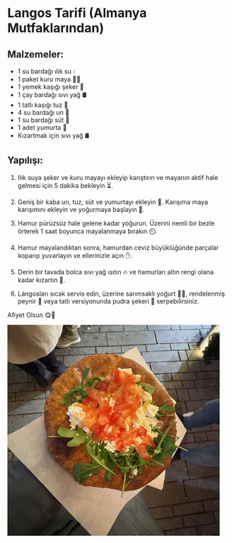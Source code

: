 # Langos Tarifi (Almanya Mutfaklarından)

## **Malzemeler:**

- 1 su bardağı ılık su 💧
- 1 paket kuru maya 🧑‍🍳
- 1 yemek kaşığı şeker 🍯
- 1 çay bardağı sıvı yağ 🛢️
- 1 tatlı kaşığı tuz 🧂
- 4 su bardağı un 🌾
- 1 su bardağı süt 🥛
- 1 adet yumurta 🥚
- Kızartmak için sıvı yağ 🛢️

  
## **Yapılışı:**

1. Ilık suya şeker ve kuru mayayı ekleyip karıştırın ve mayanın aktif hale gelmesi için 5 dakika bekleyin ⏳.

2. Geniş bir kaba un, tuz, süt ve yumurtayı ekleyin 🥣. Karışıma maya karışımını ekleyin ve yoğurmaya başlayın 👐.

3. Hamur pürüzsüz hale gelene kadar yoğurun. Üzerini nemli bir bezle örterek 1 saat boyunca mayalanmaya bırakın ⏲️.

4. Hamur mayalandıktan sonra, hamurdan ceviz büyüklüğünde parçalar koparıp yuvarlayın ve ellerinizle açın ✋.

5. Derin bir tavada bolca sıvı yağ ısıtın 🔥 ve hamurları altın rengi olana kadar kızartın 🍳.

6. Lángosları sıcak servis edin, üzerine sarımsaklı yoğurt 🧄🥣, rendelenmiş peynir 🧀 veya tatlı versiyonunda pudra şekeri 🍩 serpebilirsiniz.

Afiyet Olsun 😋🍴


![langos](./images/langos.JPG)
